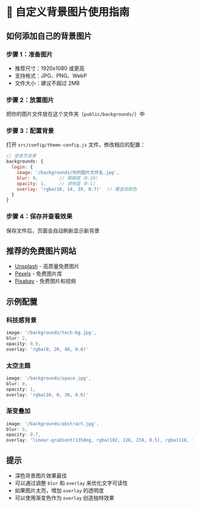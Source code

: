 # 🎨 自定义背景图片使用指南

## 如何添加自己的背景图片

### 步骤 1：准备图片
- 推荐尺寸：1920x1080 或更高
- 支持格式：JPG、PNG、WebP
- 文件大小：建议不超过 2MB

### 步骤 2：放置图片
把你的图片文件放在这个文件夹（`public/backgrounds/`）中

### 步骤 3：配置背景
打开 `src/config/theme-config.js` 文件，修改相应的配置：

```javascript
// 登录页背景
backgrounds: {
  login: {
    image: '/backgrounds/你的图片文件名.jpg',
    blur: 0,        // 模糊度（0-20）
    opacity: 1,     // 透明度（0-1）
    overlay: 'rgba(10, 14, 39, 0.7)'  // 覆盖层颜色
  }
}
```

### 步骤 4：保存并查看效果
保存文件后，页面会自动刷新显示新背景

## 推荐的免费图片网站

- [Unsplash](https://unsplash.com) - 高质量免费图片
- [Pexels](https://www.pexels.com) - 免费图片库
- [Pixabay](https://pixabay.com) - 免费图片和视频

## 示例配置

### 科技感背景
```javascript
image: '/backgrounds/tech-bg.jpg',
blur: 2,
opacity: 0.9,
overlay: 'rgba(0, 20, 40, 0.8)'
```

### 太空主题
```javascript
image: '/backgrounds/space.jpg',
blur: 0,
opacity: 1,
overlay: 'rgba(10, 0, 30, 0.6)'
```

### 渐变叠加
```javascript
image: '/backgrounds/abstract.jpg',
blur: 5,
opacity: 0.7,
overlay: 'linear-gradient(135deg, rgba(102, 126, 234, 0.5), rgba(118, 75, 162, 0.5))'
```

## 提示

- 深色背景图片效果最佳
- 可以通过调整 `blur` 和 `overlay` 来优化文字可读性
- 如果图片太亮，增加 `overlay` 的透明度
- 可以使用渐变色作为 `overlay` 创造独特效果